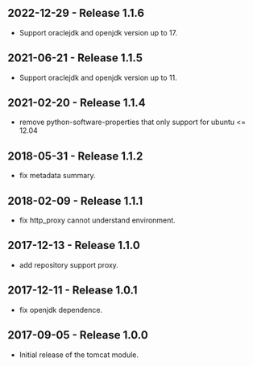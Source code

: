## 2022-12-29 - Release 1.1.6

- Support oraclejdk and openjdk version up to 17.

## 2021-06-21 - Release 1.1.5

- Support oraclejdk and openjdk version up to 11.

## 2021-02-20 - Release 1.1.4

- remove python-software-properties that only support for ubuntu <= 12.04

## 2018-05-31 - Release 1.1.2

- fix metadata summary.

## 2018-02-09 - Release 1.1.1

- fix http_proxy cannot understand environment.

## 2017-12-13 - Release 1.1.0

- add repository support proxy.

## 2017-12-11 - Release 1.0.1

- fix openjdk dependence.

## 2017-09-05 - Release 1.0.0

- Initial release of the tomcat module.
